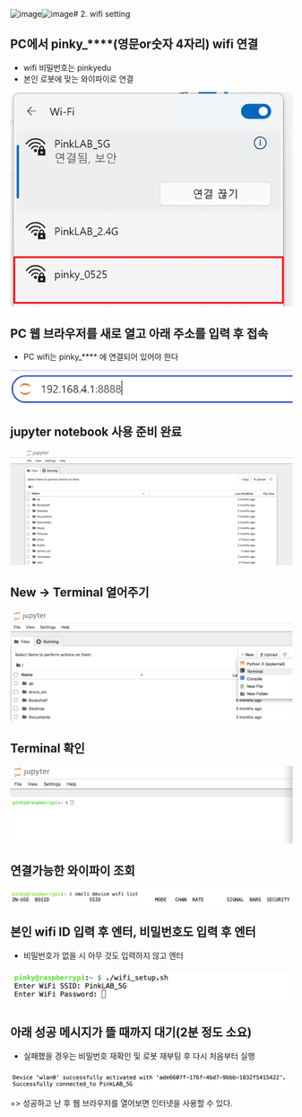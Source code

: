 ![image](https://github.com/user-attachments/assets/1b5ae723-37fc-4cc2-9038-4f256aaabdde)![image](https://github.com/user-attachments/assets/574a81b4-428e-4dc2-9d5c-2ef41a8674a5)# 2. wifi setting
## PC에서 pinky_****(영문or숫자 4자리) wifi 연결
-  wifi 비밀번호는 pinkyedu
- 본인 로봇에 맞는 와이파이로 연결

![image](https://github.com/pinklab-art/pinky_study/blob/main/picture/initial_setting/02_03/image13.png)

## PC 웹 브라우저를 새로 열고 아래 주소를 입력 후 접속
-  PC wifi는 pinky_**** 에 연결되어 있어야 한다

![image](https://github.com/pinklab-art/pinky_study/blob/main/picture/initial_setting/02_03/image14.png)

## jupyter notebook 사용 준비 완료
![image](https://github.com/pinklab-art/pinky_study/blob/main/picture/initial_setting/02_03/image15.png)

## New -> Terminal 열어주기
![image](https://github.com/pinklab-art/pinky_study/blob/main/picture/initial_setting/02_03/image16.png)

## Terminal 확인
![image](https://github.com/pinklab-art/pinky_study/blob/main/picture/initial_setting/02_03/image17.png)

## 연결가능한 와이파이 조회
![image](https://github.com/pinklab-art/pinky_study/blob/main/picture/initial_setting/02_03/image18.png)

## 본인 wifi ID 입력 후 엔터, 비밀번호도 입력 후 엔터
-  비밀번호가 없을 시 아무 것도 입력하지 않고 엔터
  
![image](https://github.com/pinklab-art/pinky_study/blob/main/picture/initial_setting/02_03/image19.png)

## 아래 성공 메시지가 뜰 때까지 대기(2분 정도 소요)
- 실패했을 경우는 비밀번호 재확인 및 로봇 재부팅 후 다시 처음부터 실행

![image](https://github.com/pinklab-art/pinky_study/blob/main/picture/initial_setting/02_03/image20.png)

=> 성공하고 난 후 웹 브라우저를 열어보면 인터넷을 사용할 수 있다.
